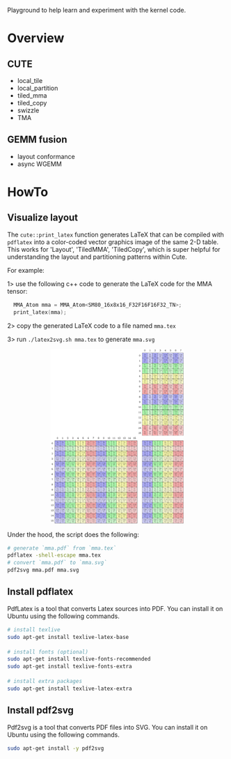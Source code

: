 Playground to help learn and experiment with the kernel code. 

# Overview

## CUTE
* local_tile
* local_partition
* tiled_mma
* tiled_copy
* swizzle
* TMA

## GEMM fusion
* layout conformance
* async WGEMM


# HowTo
## Visualize layout
The `cute::print_latex` function generates LaTeX that can be compiled with `pdflatex` into a color-coded vector graphics image of the same 2-D table. This works for 'Layout', 'TiledMMA', 'TiledCopy', which is super helpful for understanding the layout and partitioning patterns within Cute.

For example:

1> use the following c++ code to generate the LaTeX code for the MMA tensor:
```cpp
  MMA_Atom mma = MMA_Atom<SM80_16x8x16_F32F16F16F32_TN>;
  print_latex(mma);
```
2> copy the generated LaTeX code to a file named `mma.tex`

3> run `./latex2svg.sh mma.tex` to generate `mma.svg`
<p align="center">
  <img src="./images/mma.svg" alt="mma.svg" height="400"/>
</p>

Under the hood, the script does the following:

```bash
# generate `mma.pdf` from `mma.tex`
pdflatex -shell-escape mma.tex
# convert `mma.pdf` to `mma.svg`
pdf2svg mma.pdf mma.svg
```

## Install pdflatex
PdfLatex is a tool that converts Latex sources into PDF. You can install it on Ubuntu using the following commands.
```bash
# install texlive
sudo apt-get install texlive-latex-base

# install fonts (optional)
sudo apt-get install texlive-fonts-recommended
sudo apt-get install texlive-fonts-extra

# install extra packages
sudo apt-get install texlive-latex-extra
```

## Install pdf2svg
Pdf2svg is a tool that converts PDF files into SVG. You can install it on Ubuntu using the following commands.
```bash
sudo apt-get install -y pdf2svg
```
